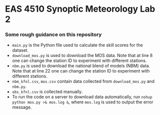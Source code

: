 # EAS 4510 Synoptic Meteorology Lab 2

### Some rough guidance on this repository
- `main.py` is the Python file used to calculate the skill scores for the dataset.
- `download_mos.py` is used to download the MOS data. Note that at line 8 one can change the station ID to experiment with different stations.
- `nbm.py` is used to download the national blend of models (NBM) data. Note that at line 22 one can change the station ID to experiment with different stations.
- `nbm_kfnl.csv`, `mos.csv` contain data collected from `download_mos.py` and `nbm.py`.
- `obs_kfnl.csv` is collected manually.
- To run the code on a server to download data automatically, run `nohup python mos.py >& mos.log &`, where `mos.log` is used to output the error message.